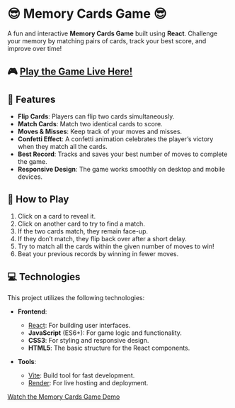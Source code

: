 # 😎 Memory Cards Game 😎

A fun and interactive **Memory Cards Game** built using **React**. Challenge your memory by matching pairs of cards, track your best score, and improve over time!

## 🎮 [Play the Game Live Here!](https://memory-cards-game-inid.onrender.com/)


## 🚀 Features

- **Flip Cards**: Players can flip two cards simultaneously.
- **Match Cards**: Match two identical cards to score.
- **Moves & Misses**: Keep track of your moves and misses.
- **Confetti Effect**: A confetti animation celebrates the player’s victory when they match all the cards.
- **Best Record**: Tracks and saves your best number of moves to complete the game.
- **Responsive Design**: The game works smoothly on desktop and mobile devices.


## 🎯 How to Play

1. Click on a card to reveal it.
2. Click on another card to try to find a match.
3. If the two cards match, they remain face-up.
4. If they don’t match, they flip back over after a short delay.
5. Try to match all the cards within the given number of moves to win!
6. Beat your previous records by winning in fewer moves.


## 💻 Technologies

This project utilizes the following technologies:

- **Frontend**:
  - [React](https://reactjs.org/): For building user interfaces.
  - **JavaScript** (ES6+): For game logic and functionality.
  - **CSS3**: For styling and responsive design.
  - **HTML5**: The basic structure for the React components.

- **Tools**:
  - [Vite](https://vitejs.dev/): Build tool for fast development.
  - [Render](https://render.com/): For live hosting and deployment.
 


 [Watch the Memory Cards Game Demo](https://drive.google.com/drive/my-drive)




